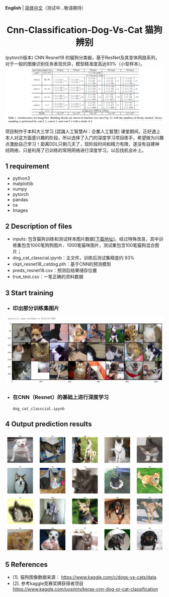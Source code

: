 **English** | [简体中文](./README.zh-CN.md)（测试中...敬请期待）
<h1 align="center">Cnn-Classification-Dog-Vs-Cat 猫狗辨别</h1>

 (pytorch版本) CNN Resnet18 的猫狗分类器，基于ResNet及其变体网路系列，对于一般的图像识别任务表现优异，模型精准度高达93%（小型样本）。
![Resnet](https://github.com/yexiaopingguo/Cat-Dog-Classification/blob/main/resnet.png)

项目制作于本科大三学习 [認識人工智慧AI：企業人工智慧] 课堂期间，正好遇上本人对这方面感兴趣的阶段，所以选择了入门的深度学习项目练手，希望做为兴趣点激励自己学习！距离DDL只剩几天了，现阶段时间和精力有限，遂没有自建神经网络，只是利用了已训练的常用网络进行深度学习，以后找机会补上。

## 1 requirement
- python3
- matplotlib
- numpy
- pytorch
- pandas
- os
- Images

## 2 Description of files
- inputs: 包含猫狗训练和测试样本图片数据[[下载地址]](https://www.kaggle.com/c/dogs-vs-cats/data)，经过特殊改良，其中训练集包含1000笔狗狗图片、1000笔猫咪图片，测试集包含100笔猫狗混合图片；
- dog_cat_classcial.ipynb：主文件，训练后测试集精度约 93%
- ckpt_resnet18_catdog.pth：基于CNN的预测模型
- preds_resnet18.csv：预测后结果储存位置
- true_test.csv：一笔正确的资料数据

## 3 Start training
- ### 印出部分训练集图片
![Training set](https://github.com/yexiaopingguo/Cat-Dog-Classification/blob/main/train_photo.png)
- ### 在CNN（Resnet）的基础上进行深度学习
    ```shell
    dog_cat_classcial.ipynb
    ```

## 4 Output prediction results
![Prediction set](https://github.com/yexiaopingguo/Cat-Dog-Classification/blob/main/pre_photo.png)

## 5 References
- [1]. 猫狗图像数据来源：
https://www.kaggle.com/c/dogs-vs-cats/data
- [2]. 参考kaggle竞赛奖牌获得者项目
https://www.kaggle.com/uysimty/keras-cnn-dog-or-cat-classification
